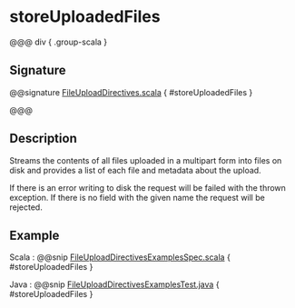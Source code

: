 <a id="storeuploadedfiles"></a>
# storeUploadedFiles

@@@ div { .group-scala }
## Signature

@@signature [FileUploadDirectives.scala](/pekko-http/src/main/scala/akka/http/scaladsl/server/directives/FileUploadDirectives.scala) { #storeUploadedFiles }

@@@

## Description

Streams the contents of all files uploaded in a multipart form into files on disk and provides a list of each
file and metadata about the upload.

If there is an error writing to disk the request will be failed with the thrown exception. If there is no field
with the given name the request will be rejected.

## Example

Scala
:  @@snip [FileUploadDirectivesExamplesSpec.scala](/docs/src/test/scala/docs/http/scaladsl/server/directives/FileUploadDirectivesExamplesSpec.scala) { #storeUploadedFiles }

Java
:  @@snip [FileUploadDirectivesExamplesTest.java](/docs/src/test/java/docs/http/javadsl/server/directives/FileUploadDirectivesExamplesTest.java) { #storeUploadedFiles }
